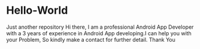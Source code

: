 # Hello-World
Just another repository 
Hi there, I am a professional Android App Developer with a 3 years of experience in Android App developing.I can help you with your Problem, So kindly make a contact for further detail. Thank You 

